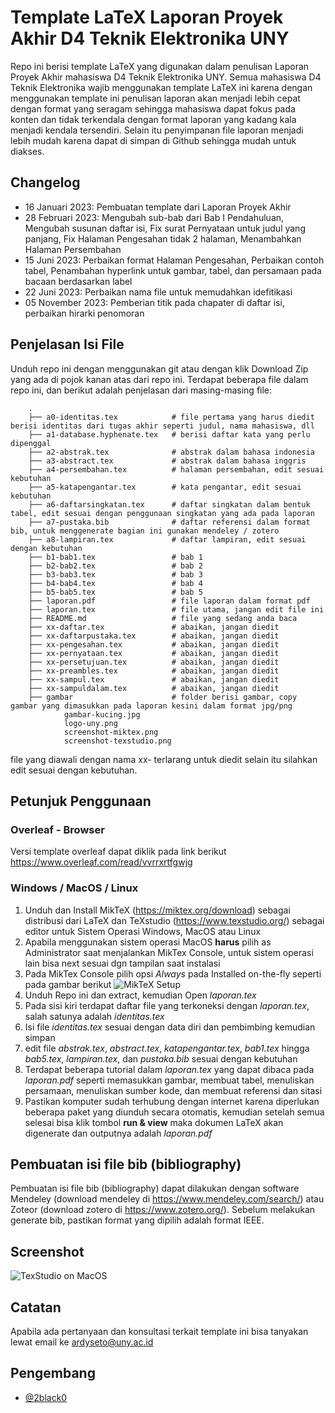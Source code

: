 
# Template LaTeX Laporan Proyek Akhir D4 Teknik Elektronika UNY

Repo ini berisi template LaTeX yang digunakan dalam penulisan Laporan Proyek Akhir mahasiswa D4 Teknik Elektronika UNY. Semua mahasiswa D4 Teknik Elektronika wajib menggunakan template LaTeX ini karena dengan menggunakan template ini penulisan laporan akan menjadi lebih cepat dengan format yang seragam sehingga mahasiswa dapat fokus pada konten dan tidak terkendala dengan format laporan yang kadang kala menjadi kendala tersendiri. Selain itu penyimpanan file laporan menjadi lebih mudah karena dapat di simpan di Github sehingga mudah untuk diakses.

## Changelog
- 16 Januari 2023: Pembuatan template dari Laporan Proyek Akhir
- 28 Februari 2023: Mengubah sub-bab dari Bab I Pendahuluan, Mengubah susunan daftar isi, Fix surat Pernyataan untuk judul yang panjang, Fix Halaman Pengesahan tidak 2 halaman, Menambahkan Halaman Persembahan
- 15 Juni 2023: Perbaikan format Halaman Pengesahan, Perbaikan contoh tabel, Penambahan hyperlink untuk gambar, tabel, dan persamaan pada bacaan berdasarkan label
- 22 Juni 2023: Perbaikan nama file untuk memudahkan idefitikasi
- 05 November 2023: Pemberian titik pada chapater di daftar isi, perbaikan hirarki penomoran

## Penjelasan Isi File

Unduh repo ini dengan menggunakan git atau dengan klik Download Zip yang ada di pojok kanan atas dari repo ini. Terdapat beberapa file dalam repo ini, dan berikut adalah penjelasan dari masing-masing file:

        .
        ├── a0-identitas.tex            # file pertama yang harus diedit berisi identitas dari tugas akhir seperti judul, nama mahasiswa, dll
        ├── a1-database.hyphenate.tex   # berisi daftar kata yang perlu dipenggal
        ├── a2-abstrak.tex              # abstrak dalam bahasa indonesia
        ├── a3-abstract.tex             # abstrak dalam bahasa inggris
        ├── a4-persembahan.tex          # halaman persembahan, edit sesuai kebutuhan
        ├── a5-katapengantar.tex        # kata pengantar, edit sesuai kebutuhan
        ├── a6-daftarsingkatan.tex      # daftar singkatan dalam bentuk tabel, edit sesuai dengan penggunaan singkatan yang ada pada laporan
        ├── a7-pustaka.bib              # daftar referensi dalam format bib, untuk menggenerate bagian ini gunakan mendeley / zotero
        ├── a8-lampiran.tex             # daftar lampiran, edit sesuai dengan kebutuhan
        ├── b1-bab1.tex                 # bab 1
        ├── b2-bab2.tex                 # bab 2
        ├── b3-bab3.tex                 # bab 3
        ├── b4-bab4.tex                 # bab 4
        ├── b5-bab5.tex                 # bab 5
        ├── laporan.pdf                 # file laporan dalam format pdf
        ├── laporan.tex                 # file utama, jangan edit file ini 
        ├── README.md                   # file yang sedang anda baca
        ├── xx-daftar.tex               # abaikan, jangan diedit
        ├── xx-daftarpustaka.tex        # abaikan, jangan diedit
        ├── xx-pengesahan.tex           # abaikan, jangan diedit
        ├── xx-pernyataan.tex           # abaikan, jangan diedit
        ├── xx-persetujuan.tex          # abaikan, jangan diedit
        ├── xx-preambles.tex            # abaikan, jangan diedit
        ├── xx-sampul.tex               # abaikan, jangan diedit
        ├── xx-sampuldalam.tex          # abaikan, jangan diedit
        ├── gambar                      # folder berisi gambar, copy gambar yang dimasukkan pada laporan kesini dalam format jpg/png
                gambar-kucing.jpg
                logo-uny.png
                screenshot-miktex.png
                screenshot-texstudio.png

file yang diawali dengan nama xx- terlarang untuk diedit selain itu silahkan edit sesuai dengan kebutuhan.

## Petunjuk Penggunaan

### Overleaf - Browser
Versi template overleaf dapat diklik pada link berikut https://www.overleaf.com/read/vvrrxrtfgwjg

### Windows / MacOS / Linux
1. Unduh dan Install MikTeX (https://miktex.org/download) sebagai distribusi dari LaTeX dan TeXstudio (https://www.texstudio.org/) sebagai editor untuk Sistem Operasi Windows, MacOS atau Linux
2. Apabila menggunakan sistem operasi MacOS **harus** pilih as Administrator saat menjalankan MikTex Console, untuk sistem operasi lain bisa next sesuai dgn tampilan saat instalasi
3. Pada MikTex Console pilih opsi _Always_ pada Installed on-the-fly seperti pada gambar berikut
![MikTeX Setup](gambar/screenshot-miktex.png "MikTeX Setup")
3. Unduh Repo ini dan extract, kemudian Open _laporan.tex_
4. Pada sisi kiri terdapat daftar file yang terkoneksi dengan _laporan.tex_, salah satunya adalah _identitas.tex_
5. Isi file _identitas.tex_ sesuai dengan data diri dan pembimbing kemudian simpan
6. edit file _abstrak.tex_, _abstract.tex_, _katapengantar.tex_, _bab1.tex_ hingga _bab5.tex_, _lampiran.tex_, dan _pustaka.bib_ sesuai dengan kebutuhan
7. Terdapat beberapa tutorial dalam _laporan.tex_ yang dapat dibaca pada _laporan.pdf_ seperti memasukkan gambar, membuat tabel, menuliskan persamaan, menuliskan sumber kode, dan membuat referensi dan sitasi
8. Pastikan komputer sudah terhubung dengan internet karena diperlukan beberapa paket yang diunduh secara otomatis, kemudian setelah semua selesai bisa klik tombol **run & view** maka dokumen LaTeX akan digenerate dan outputnya adalah _laporan.pdf_

## Pembuatan isi file bib (bibliography)
Pembuatan isi file bib (bibliography) dapat dilakukan dengan software Mendeley (download mendeley di https://www.mendeley.com/search/) atau Zoteor (download zotero di https://www.zotero.org/). Sebelum melakukan generate bib, pastikan format yang dipilih adalah format IEEE.

## Screenshot
![TexStudio on MacOS](gambar/screenshot-texstudio.png "TexStudio on MacOS")

## Catatan
Apabila ada pertanyaan dan konsultasi terkait template ini bisa tanyakan lewat email ke ardyseto@uny.ac.id

## Pengembang

- [@2black0](https://www.github.com/2black0)

